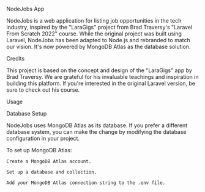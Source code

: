 NodeJobs App

NodeJobs is a web application for listing job opportunities in the tech industry, inspired by the "LaraGigs" project from Brad Traversy's "Laravel From Scratch 2022" course. While the original project was built using Laravel, NodeJobs has been adapted to Node.js and rebranded to match our vision. It's now powered by MongoDB Atlas as the database solution.

Credits

This project is based on the concept and design of the "LaraGigs" app by Brad Traversy. We are grateful for his invaluable teachings and inspiration in building this platform. If you're interested in the original Laravel version, be sure to check out his course.

Usage

Database Setup

NodeJobs uses MongoDB Atlas as its database. If you prefer a different database system, you can make the change by modifying the database configuration in your project.

To set up MongoDB Atlas:

    Create a MongoDB Atlas account.

    Set up a database and collection.

    Add your MongoDB Atlas connection string to the .env file.
